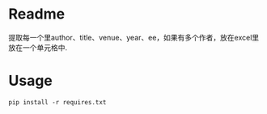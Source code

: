 # Readme
提取每一个<hit>里author、title、venue、year、ee，如果有多个作者，放在excel里放在一个单元格中.

# Usage

```shell
pip install -r requires.txt
```
